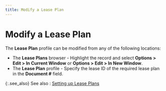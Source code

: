 ```yaml
---
title: Modify a Lease Plan
---
```


# Modify a Lease Plan


The **Lease 
 Plan** profile can be modified from any of the following locations:

- The **Lease 
 Plans** browser - Highlight the record and select **Options 
 &gt; Edit &gt; In Current Window** or **Options 
 &gt; Edit &gt; In New Window**.
- The **Lease 
 Plan** profile - Specify the lease ID of the required lease plan  in the **Document #** field.



{:.see_also}
See also
: [Setting up Lease  Plans]({{site.sp_baseurl}}/sales-docs/sqs/sq-proc/lease-plans/setting-up-lease-plans/setting_up_lease_plan.html)
